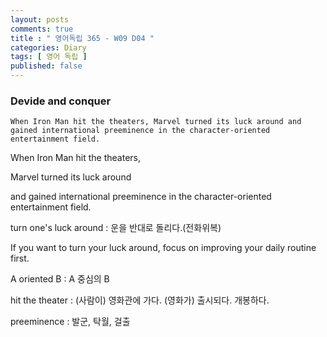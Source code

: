 ```yaml
---
layout: posts
comments: true
title : " 영어독립 365 - W09 D04 "
categories: Diary
tags: [ 영어 독립 ]
published: false
---
```


### Devide and conquer

```
When Iron Man hit the theaters, Marvel turned its luck around and gained international preeminence in the character-oriented entertainment field.
```

When Iron Man hit the theaters,

Marvel turned its luck around

and gained international preeminence in the character-oriented entertainment field.

turn one's luck around
 : 운을 반대로 돌리다.(전화위복)

If you want to turn your luck around, focus on improving your daily routine first.

A oriented B
 : A 중심의 B

hit the theater
 : (사람이) 영화관에 가다.
   (영화가) 출시되다. 개봉하다.

preeminence
 : 발군, 탁월, 걸출



